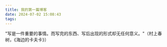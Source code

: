 ```yaml
---
title: 我的第一篇博客
date: 2024-07-02 15:08:43
tags:
---
```


"写是一件重要的事情。而写完的东西、写后出现的形式却无任何意义。"（村上春树，《海边的卡夫卡》）
